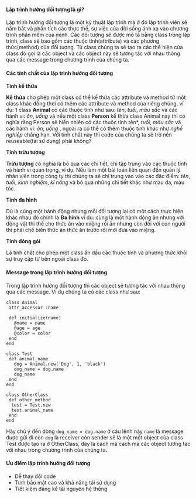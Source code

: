 #### Lập trình hướng đối tượng là gì?

 Lập trình hướng đối tượng là một kỹ thuật lập trình  mà ở đó lập trình viên sẽ nắm bắt và phân tích các thực thế, sự việc của đời sống ánh xạ vào chương trình    phần mềm của mình. Các đối tượng sẽ được mô tả bằng class trong lập trình, class sẽ bao gồm các thuộc tính(attribute) và các phương thức(method) của đối tượng. Từ class chúng ta sẽ tạo ra các thể hiện của class đó gọi là các object và các object này sẽ tương tác với nhau thông qua các message trong chương trình của chúng ta.

#### Các tính chất của lập trình hướng đối tượng

**Tính kế thừa**

  **Kế thừa** cho phép một class có thể  kế thừa các attribute và method từ một class khác đồng thời có thêm các attribute và method của riêng chúng, ví dụ: 1 class **Animal** có các thuộc tính như sau: *tên*, *tuổi*, *màu sắc* và các hành vi: *ăn*, *uống* và nếu một class **Person** kế thừa class Animal này thì có nghĩa rằng Person sẽ hiển nhiên có các thuộc tính tên*, *tuổi*, *màu sắc* và các hành vi: *ăn*, *uống* , ngoài ra có thể  có thêm thuộc tính khác như *nghề nghiệp* chẳng hạn. Với tính chất này thì code của chúng ta sẽ trở nên reuseable(tái sử dụng) phải không?

**Tính trừu tượng**

  **Trừu tượng**  có nghĩa là bỏ qua các chi tiết, chỉ tập trung vào các thuộc tính và hành vi quan trọng, ví dụ: Nếu làm một bài toán liên quan đến quản lý nhân   viên trong công ty thì chúng ta sẽ chỉ trung vào vào các đặc điểm: *tên*, *tuổi*, *kinh nghiệm*, *kĩ năng* và bỏ qua những chi tiết khác như màu da, màu tóc.

**Tính đa hình**

 Dù là cùng một hành động nhưng mỗi đối tượng lại có một cách thực hiện khác nhau đó chính là **Đa hình** ví dụ: cùng là một hành động ăn nhưng với động vật thì thế cho thức ăn vào miệng rồi ăn nhưng còn đối với con người thì phải chế biến thức ăn thức ăn trước rồi mới đưa vào miệng.

**Tính đóng gói**

  Là tính chất cho phép một class ẩn dấu các thuộc tính và phương thức khỏi sự truy cập từ bên ngoài class đó.
  
#### Message trong lập trình hướng đối tượng
  Trong lập trình hướng đối tượng thì các object sẽ tương tác với nhau thông qua các message.
  Ví dụ chúng ta có các class như sau:
  ```
  class Animal
   attr_accessor :name
    
   def initialize(name)
     @name = name
     @age = age
     @color = color
   end
  end

  class Test
   def animal_name
     dog = Animal.new('Dog', 1, 'black')
     dog_name = dog.name
     dog_name
   end
  end

  class OtherClass
   def other_method
    test = Test.new
    test.animal_name
   end
  end
  ```
Hãy chú ý đến dòng `dog_name = dog.name` ở câu lệnh này `name` là message được gửi đi còn `dog` là receiver còn sender sẽ là một một object của class Test được tạo ra ở OtherClass, đây là cách mà cách mà các object tương tác với nhau trong chương trình của chúng ta. 

#### Ưu điểm lập trình hướng đối tượng

- Dễ thay đổi code
- Tính bảo mật cao và khả năng tái sử dụng
- Tiết kiệm đáng kể tài nguyên hệ thống